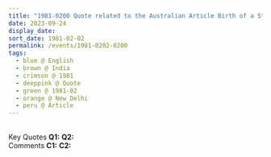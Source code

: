 ```yaml
---
title: "1981-0200 Quote related to the Australian Article Birth of a Star that relates to the Satya Yuga announcement, New Delhi, India (month not sure)"
date: 2023-09-24
display_date: 
sort_date: 1981-02-02
permalink: /events/1981-0202-0200
tags:
  - blue @ English
  - brown @ India
  - crimson @ 1981
  - deeppink @ Quote
  - green @ 1981-02
  - orange @ New Delhi
  - peru @ Article
---
```


<br>

<wave-list>
  <list-title color="DarkSeaGreen" width="55">Key Quotes</list-title>
  <list-item color="BlanchedAlmond" width="280"><b>Q1:</b> <i></i></list-item>
  <list-item color="Lavender" width="280"><b>Q2:</b> <i></i></list-item>
</wave-list>

<br>

<wave-list>
  <list-title color="DarkSeaGreen" width="55">Comments</list-title>
  <list-item color="BlanchedAlmond" width="280"><b>C1:</b> <i></i></list-item>
  <list-item color="Lavender" width="280"><b>C2:</b> <i></i></list-item>
</wave-list>